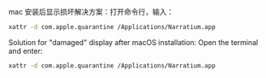 mac 安装后显示损坏解决方案：打开命令行，输入：

```bash
xattr -d com.apple.quarantine /Applications/Narratium.app
```

Solution for "damaged" display after macOS installation: Open the terminal and enter:

```bash
xattr -d com.apple.quarantine /Applications/Narratium.app
```
